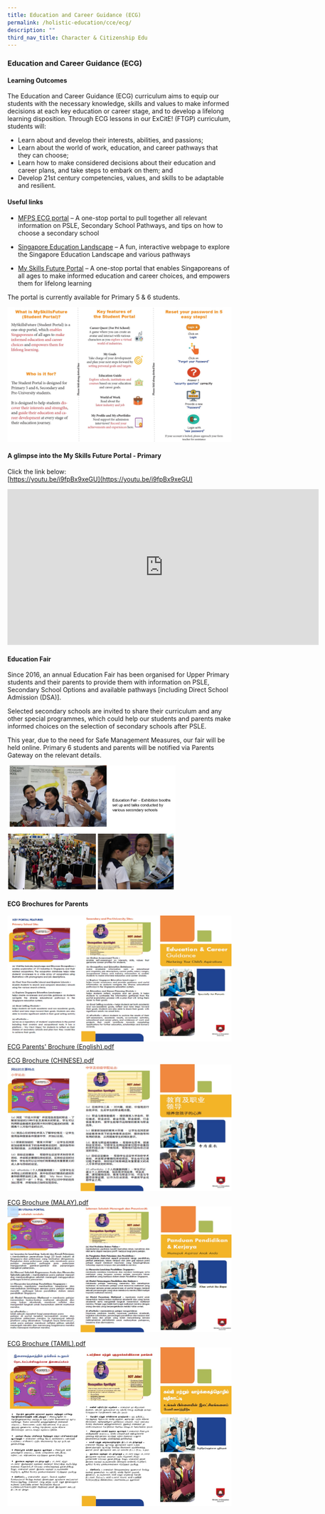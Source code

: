 ```yaml
---
title: Education and Career Guidance (ECG)
permalink: /holistic-education/cce/ecg/
description: ""
third_nav_title: Character & Citizenship Edu
---
```

### **Education and Career Guidance (ECG)**
#### **Learning Outcomes**
The Education and Career Guidance (ECG) curriculum aims to equip our students with the necessary knowledge, skills and values to make informed decisions at each key education or career stage, and to develop a lifelong learning disposition. Through ECG lessons in our ExCitE! (FTGP) curriculum, students will:

* Learn about and develop their interests, abilities, and passions; 
* Learn about the world of work, education, and career pathways that they can choose; 
* Learn how to make considered decisions about their education and career plans, and take steps to embark on them; and
* Develop 21st century competencies, values, and skills to be adaptable and resilient.

#### **Useful links**
* [MFPS ECG portal](https://sites.google.com/moe.edu.sg/mfps-ecg-2021/home?authuser=0) – A one-stop portal to pull together all relevant information on PSLE, Secondary School Pathways, and tips on how to choose a secondary school

* [Singapore Education Landscape](https://www.myskillsfuture.gov.sg/content/student/en/primary/education-guide/education-landscape.html) – A fun, interactive webpage to explore the Singapore Education Landscape and various pathways

* [My Skills Future Portal](https://www.myskillsfuture.gov.sg/content/student/en/primary.html) – A one-stop portal that enables Singaporeans of all ages to make informed education and career choices, and empowers them for lifelong learning

The portal is currently available for Primary 5 & 6 students.

![](/images/cce%20ecg.jpg)

#### **A glimpse into the My Skills Future Portal - Primary**
Click the link below:<br>
[https://youtu.be/i9fpBx9xeGU](https://youtu.be/i9fpBx9xeGU)

<iframe width="700" height="350" src="https://www.youtube.com/embed/i9fpBx9xeGU" title="MySkillsFuture for Students – Primary" frameborder="0" allow="accelerometer; autoplay; clipboard-write; encrypted-media; gyroscope; picture-in-picture" allowfullscreen></iframe>

#### **Education Fair**
Since 2016, an annual Education Fair has been organised for Upper Primary students and their parents to provide them with information on PSLE, Secondary School Options and available pathways \[including Direct School Admission (DSA)\]. 

Selected secondary schools are invited to share their curriculum and any other special programmes, which could help our students and parents make informed choices on the selection of secondary schools after PSLE. 

This year, due to the need for Safe Management Measures, our fair will be held online. Primary 6 students and parents will be notified via Parents Gateway on the relevant details.

<img src="/images/cce%20ecg%201.jpg"  style="width:75%">

#### **ECG Brochures for Parents**
![](/images/cce%20ecg%202.jpg)
[ECG Parents' Brochure (English).pdf](https://mayflowerpri.moe.edu.sg/qql/slot/u517/MFPS%20Education/Our%20Co-Curriculum/Character%20&%20Citizenship%20Education/ECG-Brochure-ENGLISH.pdf) 

[ECG Brochure (CHINESE).pdf](/files/ECG%20Brochure%20(CHINESE).pdf)
![](/images/cce%20ecg%203.jpg)

[ECG Brochure (MALAY).pdf](/files/ECG%20Brochure%20(MALAY).pdf)
![](/images/cce%20ecg%204.jpg)

[ECG Brochure (TAMIL).pdf](/files/ECG%20Brochure%20(TAMIL).pdf)
![](/images/cce%20ecg%205.jpg)